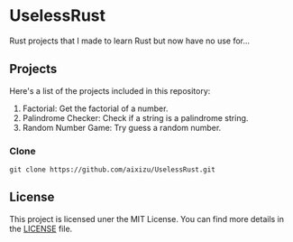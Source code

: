 # UselessRust

Rust projects that I made to learn Rust but now have no use for...

## Projects

Here's a list of the projects included in this repository:

1. Factorial: Get the factorial of a number.
2. Palindrome Checker: Check if a string is a palindrome string.
3. Random Number Game: Try guess a random number.

### Clone

```shell
git clone https://github.com/aixizu/UselessRust.git
```

## License

This project is licensed uner the MIT License. You can find more details in the [LICENSE](LICENSE) file.
